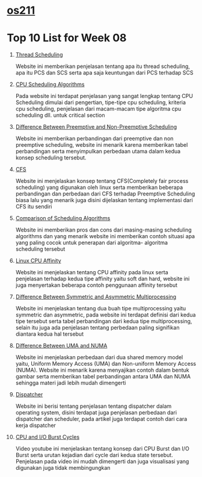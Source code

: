 # [os211](https://rafimoreno.github.io/os211/)
# Top 10 List for Week 08
1. [Thread Scheduling](https://www.geeksforgeeks.org/thread-scheduling/)
    
   Website ini memberikan penjelasan tentang apa itu thread scheduling, apa itu PCS dan SCS serta
   apa saja keuntungan dari PCS terhadap SCS
2. [CPU Scheduling Algorithms](https://www.guru99.com/cpu-scheduling-algorithms.html)

   Pada website ini terdapat penjelasan yang sangat lengkap tentang CPU Scheduling dimulai dari
   pengertian, tipe-tipe cpu scheduling, kriteria cpu scheduling, penjelasan dari macam-macam tipe 
   algoritma cpu scheduling dll.
   untuk critical section
3. [Difference Between Preemptive and Non-Preemptive Scheduling](https://techdifferences.com/difference-between-preemptive-and-non-preemptive-scheduling-in-os.html)   

   Website ini memberikan perbandingan dari preemptive dan non preemptive scheduling, website ini
   menarik karena memberikan tabel perbandingan serta menyimpulkan perbedaan utama dalam kedua 
   konsep scheduling tersebut.
4. [CFS](https://opensource.com/article/19/2/fair-scheduling-linux)

   Website ini menjelaskan konsep tentang CFS(Completely fair process scheduling) yang digunakan oleh linux
   serta memberikan beberapa perbandingan dan perbedaan dari CFS terhadap Preemptive Scheduling biasa lalu
   yang menarik juga disini dijelaskan tentang implementasi dari CFS itu sendiri
5. [Comparison of Scheduling Algorithms](https://www.studytonight.com/operating-system/comparision-scheduling-algorithms)   

   Website ini memberikan pros dan cons dari masing-masing scheduling algorithms dan yang menarik
   website ini memberikan contoh situasi apa yang paling cocok untuk penerapan dari algoritma-
   algoritma scheduling tersebut
6. [Linux CPU Affinity](https://www.linuxjournal.com/article/6799)   

   Website ini menjelaskan tentang CPU affinity pada linux serta penjelasan terhadap
   kedua tipe affinity yaitu soft dan hard, website ini juga menyertakan beberapa
   contoh penggunaan affinity tersebut
7. [Difference Between Symmetric and Asymmetric Multiprocessing](https://techdifferences.com/difference-between-symmetric-and-asymmetric-multiprocessing.html)   

   Website ini menjelaskan tentang dua buah tipe multiprocessing yaitu symmetric dan asymmetric, pada website ini terdapat
   definisi dari kedua tipe tersebut serta tabel perbandingan dari kedua tipe multiprocessing, selain itu juga ada penjelasan
   tentang perbedaan paling signifikan diantara kedua hal tersebut
8. [Difference Between UMA and NUMA](https://www.geeksforgeeks.org/difference-between-uniform-memory-access-uma-and-non-uniform-memory-access-numa/)   

   Website ini menjelaskan perbedaan dari dua shared memory model yaitu, Uniform Memory Access (UMA) dan 
   Non-uniform Memory Access (NUMA). Website ini menarik karena menyajikan contoh dalam bentuk gambar serta
   memberikan tabel perbandingan antara UMA dan NUMA sehingga materi jadi lebih mudah dimengerti
9. [Dispatcher](https://educatech.in/explain-dispatcher-in-operating-system/)  

   Website ini berisi tentang penjelasan tentang dispatcher dalam operating system, disini terdapat juga 
   penjelasan perbedaan dari dispatcher dan scheduler, pada artikel juga terdapat contoh dari cara kerja 
   dispatcher
10. [CPU and I/O Burst Cycles](https://www.youtube.com/watch?v=pVzb3TUcDLo&ab_channel=NesoAcademy) 

    Video youtube ini menjelaskan tentang konsep dari CPU Burst dan I/O Burst serta urutan kejadian
    dari cycle dari kedua state tersebut. Penjelasan pada video ini mudah dimengerti dan
    juga visualisasi yang digunakan juga tidak membingungkan
    
   
